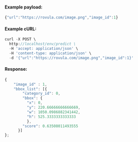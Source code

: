 #### Example payload:

```javascript
{"url":"https://rovula.com/image.png","image_id":1}
```

#### Example cURL:

```javascript
curl -X POST \
  http://localhost/env/predict \
  -H 'accept: application/json' \
  -H 'content-type: application/json' \
  -d '{"url":"https://rovula.com/image.png","image_id":1}'
```

#### Response:

```javascript
{
    "image_id" : 1,
    "bbox_list": [{
        "category_id": 0,
        "bbox": {
          "x": 0,
          "y": 220.66666666666669,
          "w": 1050.0986882341442,
          "h": 525.3333333333333
          },
        "score": 0.63508011493555
      }]
};
```
